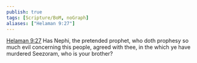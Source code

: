 ```yaml
---
publish: true
tags: [Scripture/BoM, noGraph]
aliases: ["Helaman 9:27"]
---
```

[Helaman 9:27](https://churchofjesuschrist.org/study/scriptures/bofm/hel/9?lang=eng&id=p27#p27) Has Nephi, the pretended prophet, who doth prophesy so much evil concerning this people, agreed with thee, in the which ye have murdered Seezoram, who is your brother?
